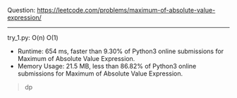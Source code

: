 Question: https://leetcode.com/problems/maximum-of-absolute-value-expression/

---

try_1.py: O(n) O(1)

* Runtime: 654 ms, faster than 9.30% of Python3 online submissions for Maximum of Absolute Value Expression.
* Memory Usage: 21.5 MB, less than 86.82% of Python3 online submissions for Maximum of Absolute Value Expression.

> dp